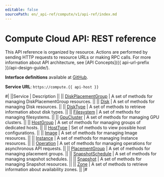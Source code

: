 ```yaml
---
editable: false
sourcePath: en/_api-ref/compute/v1/api-ref/index.md
---
```


# Compute Cloud API: REST reference

This API reference is organized by resource. Actions are performed by sending HTTP requests to resource URLs or making RPC calls. For more information about API architecture, see [API Concepts]({{ api-url-prefix }}/api-design-guide/).

**Interface definitions** available at [GitHub](https://github.com/yandex-cloud/cloudapi/tree/master/yandex/cloud/compute/v1).

**Service URL**: `https://compute.{{ api-host }}`

#|
||Service | Description ||
|| [DiskPlacementGroup](DiskPlacementGroup/index.md) | A set of methods for managing DiskPlacementGroup resources. ||
|| [Disk](Disk/index.md) | A set of methods for managing Disk resources. ||
|| [DiskType](DiskType/index.md) | A set of methods to retrieve information about disk types. ||
|| [Filesystem](Filesystem/index.md) | A set of methods for managing filesystems. ||
|| [GpuCluster](GpuCluster/index.md) | A set of methods for managing GPU clusters. ||
|| [HostGroup](HostGroup/index.md) | A set of methods for managing groups of dedicated hosts. ||
|| [HostType](HostType/index.md) | Set of methods to view possible host configurations. ||
|| [Image](Image/index.md) | A set of methods for managing Image resources. ||
|| [Instance](Instance/index.md) | A set of methods for managing Instance resources. ||
|| [Operation](Operation/index.md) | A set of methods for managing operations for asynchronous API requests. ||
|| [PlacementGroup](PlacementGroup/index.md) | A set of methods for managing placement groups. ||
|| [SnapshotSchedule](SnapshotSchedule/index.md) | A set of methods for managing snapshot schedules. ||
|| [Snapshot](Snapshot/index.md) | A set of methods for managing Snapshot resources. ||
|| [Zone](Zone/index.md) | A set of methods to retrieve information about availability zones. ||
|#